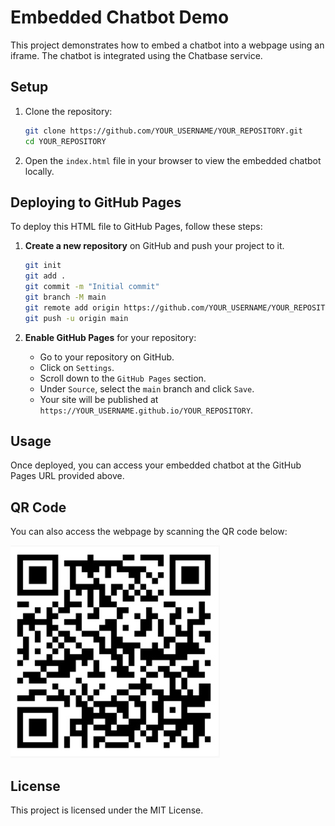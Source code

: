 # Embedded Chatbot Demo

This project demonstrates how to embed a chatbot into a webpage using an iframe. The chatbot is integrated using the Chatbase service.

## Setup

1. Clone the repository:

    ```bash
    git clone https://github.com/YOUR_USERNAME/YOUR_REPOSITORY.git
    cd YOUR_REPOSITORY
    ```

2. Open the `index.html` file in your browser to view the embedded chatbot locally.

## Deploying to GitHub Pages

To deploy this HTML file to GitHub Pages, follow these steps:

1. **Create a new repository** on GitHub and push your project to it.

    ```bash
    git init
    git add .
    git commit -m "Initial commit"
    git branch -M main
    git remote add origin https://github.com/YOUR_USERNAME/YOUR_REPOSITORY.git
    git push -u origin main
    ```

2. **Enable GitHub Pages** for your repository:

    - Go to your repository on GitHub.
    - Click on `Settings`.
    - Scroll down to the `GitHub Pages` section.
    - Under `Source`, select the `main` branch and click `Save`.
    - Your site will be published at `https://YOUR_USERNAME.github.io/YOUR_REPOSITORY`.

## Usage

Once deployed, you can access your embedded chatbot at the GitHub Pages URL provided above.

## QR Code

You can also access the webpage by scanning the QR code below:

![QR Code](media/qrcode.jpeg)

## License

This project is licensed under the MIT License.

